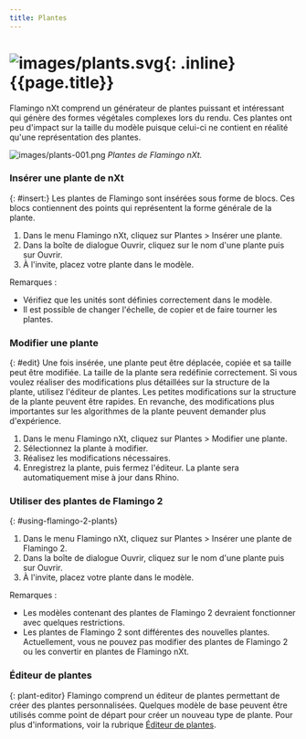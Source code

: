 ```yaml
---
title: Plantes
---
```


# ![images/plants.svg](images/plants.svg){: .inline} {{page.title}}
Flamingo nXt comprend un générateur de plantes puissant et intéressant qui génère des formes végétales complexes lors du rendu. Ces plantes ont peu d'impact sur la taille du modèle puisque celui-ci ne contient en réalité qu'une représentation des plantes.

![images/plants-001.png](images/plants-001.png)
*Plantes de Flamingo nXt.*

### Insérer une plante de nXt
{: #insert:}
Les plantes de Flamingo sont insérées sous forme de blocs.  Ces blocs contiennent des points qui représentent la forme générale de la plante.

1. Dans le menu Flamingo nXt, cliquez sur Plantes > Insérer une plante.
1. Dans la boîte de dialogue Ouvrir, cliquez sur le nom d'une plante puis sur Ouvrir.
1. À l'invite, placez votre plante dans le modèle.

Remarques :

* Vérifiez que les unités sont définies correctement dans le modèle.
* Il est possible de changer l'échelle, de copier et de faire tourner les plantes.

### Modifier une plante
{: #edit}
Une fois insérée, une plante peut être déplacée, copiée et sa taille peut être modifiée. La taille de la plante sera redéfinie correctement. Si vous voulez réaliser des modifications plus détaillées sur la structure de la plante, utilisez l'éditeur de plantes. Les petites modifications sur la structure de la plante peuvent être rapides.  En revanche, des modifications plus importantes sur les algorithmes de la plante peuvent demander plus d'expérience.

1. Dans le menu Flamingo nXt, cliquez sur Plantes > Modifier une plante.
1. Sélectionnez la plante à modifier.
1. Réalisez les modifications nécessaires.
1. Enregistrez la plante, puis fermez l'éditeur.  La plante sera automatiquement mise à jour dans Rhino.

### Utiliser des plantes de Flamingo 2
{: #using-flamingo-2-plants}
1. Dans le menu Flamingo nXt, cliquez sur Plantes > Insérer une plante de Flamingo 2.
1. Dans la boîte de dialogue Ouvrir, cliquez sur le nom d'une plante puis sur Ouvrir.
1. À l'invite, placez votre plante dans le modèle.

Remarques :

* Les modèles contenant des plantes de Flamingo 2 devraient fonctionner avec quelques restrictions.
* Les plantes de Flamingo 2 sont différentes des nouvelles plantes. Actuellement, vous ne pouvez pas modifier des plantes de Flamingo 2 ou les convertir en plantes de Flamingo nXt.

### Éditeur de plantes
{: plant-editor}
Flamingo comprend un éditeur de plantes permettant de créer des plantes personnalisées.  Quelques modèle de base peuvent être utilisés comme point de départ pour créer un nouveau type de plante.  Pour plus d'informations, voir la rubrique [Éditeur de plantes](plant-editor.html).